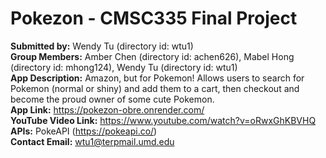 # Pokezon - CMSC335 Final Project

**Submitted by:** Wendy Tu (directory id: wtu1) \
**Group Members:** Amber Chen (directory id: achen626), Mabel Hong (directory id: mhong124), Wendy Tu (directory id: wtu1)\
**App Description:** Amazon, but for Pokemon! Allows users to search for Pokemon (normal or shiny) and add them to a cart, then checkout and become the proud owner of some cute Pokemon.\
**App Link:** https://pokezon-obre.onrender.com/ \
**YouTube Video Link:** https://www.youtube.com/watch?v=oRwxGhKBVHQ \
**APIs:** PokeAPI (https://pokeapi.co/) \
**Contact Email:** wtu1@terpmail.umd.edu
